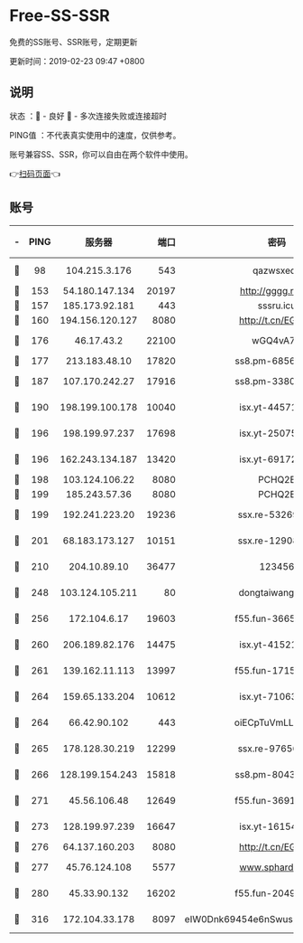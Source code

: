 # Free-SS-SSR

免费的SS账号、SSR账号，定期更新

更新时间：2019-02-23 09:47 +0800

## 说明

状态     ：🙂 - 良好 🙁 - 多次连接失败或连接超时

PING值   ：不代表真实使用中的速度，仅供参考。

账号兼容SS、SSR，你可以自由在两个软件中使用。

👉[扫码页面](https://liesauer.github.io/free-ss-ssr.github.io/)👈

## 账号

|-|PING|服务器|端口|密码|加密方式|区域|
|:----:|:----:|:-----:|-----:|:----:|:----:|:----:|
|🙂|98|104.215.3.176|543|qazwsxedc|aes-256-gcm|JP|
|🙂|153|54.180.147.134|20197|http://gggg.rocks|chacha20|KR|
|🙂|157|185.173.92.181|443|sssru.icu|rc4-md5|RU|
|🙂|160|194.156.120.127|8080|http://t.cn/EGJIyrl|rc4-md5|RU|
|🙂|176|46.17.43.2|22100|wGQ4vA7D|aes-256-gcm|RU|
|🙂|177|213.183.48.10|17820|ss8.pm-68560247|rc4-md5|RU|
|🙂|187|107.170.242.27|17916|ss8.pm-33807942|aes-256-cfb|US|
|🙂|190|198.199.100.178|10040|isx.yt-44571737|aes-256-cfb|US|
|🙂|196|198.199.97.237|17698|isx.yt-25075255|aes-256-cfb|US|
|🙂|196|162.243.134.187|13420|isx.yt-69172520|aes-256-cfb|US|
|🙂|198|103.124.106.22|8080|PCHQ2E|rc4-md5|US|
|🙂|199|185.243.57.36|8080|PCHQ2E|rc4-md5|US|
|🙂|199|192.241.223.20|19236|ssx.re-53269147|aes-256-cfb|US|
|🙂|201|68.183.173.127|10151|ssx.re-12908740|aes-256-cfb|US|
|🙂|210|204.10.89.10|36477|123456|aes-256-cfb|US|
|🙂|248|103.124.105.211|80|dongtaiwang.com|aes-256-cfb|US|
|🙂|256|172.104.6.17|19603|f55.fun-36655557|aes-256-cfb|US|
|🙂|260|206.189.82.176|14475|isx.yt-41521441|aes-256-cfb|SG|
|🙂|261|139.162.11.113|13997|f55.fun-17151617|aes-256-cfb|SG|
|🙂|264|159.65.133.204|10612|isx.yt-71063430|aes-256-cfb|SG|
|🙂|264|66.42.90.102|443|oiECpTuVmLLxk4Ts|aes-256-cfb|US|
|🙂|265|178.128.30.219|12299|ssx.re-97656059|aes-256-cfb|SG|
|🙂|266|128.199.154.243|15818|ss8.pm-80438797|aes-256-cfb|SG|
|🙂|271|45.56.106.48|12649|f55.fun-36914510|aes-256-cfb|US|
|🙂|273|128.199.97.239|16647|isx.yt-16154588|aes-256-cfb|SG|
|🙂|276|64.137.160.203|8080|http://t.cn/EGJIyrl|rc4-md5|CA|
|🙂|277|45.76.124.108|5577|www.sphard.com|aes-256-cfb|AU|
|🙂|280|45.33.90.132|16202|f55.fun-20490140|aes-256-cfb|US|
|🙂|316|172.104.33.178|8097|eIW0Dnk69454e6nSwuspv9DmS201tQ0D|aes-256-cfb|SG|
